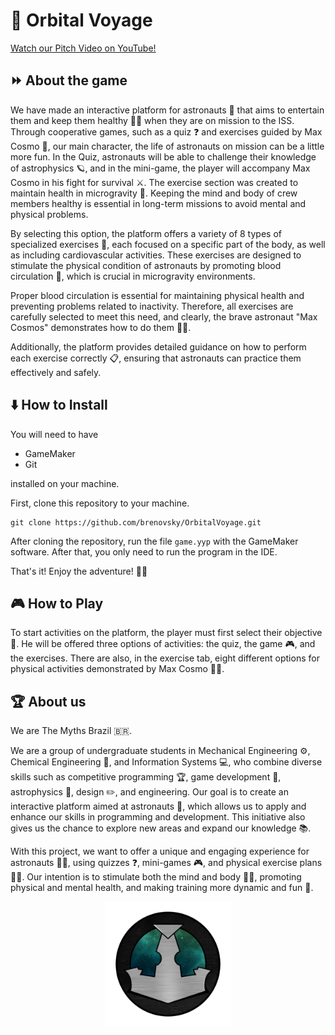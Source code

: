 # 🌌 Orbital Voyage

[Watch our Pitch Video on YouTube!](https://www.youtube.com/watch?v=THQJKJ3J-Ro)

## ⏩ About the game
We have made an interactive platform for astronauts 🚀 that aims to entertain them and keep them healthy 🏋️‍♂️ when they are on mission to the ISS. Through cooperative games, such as a quiz ❓ and exercises guided by Max Cosmo 🌟, our main character, the life of astronauts on mission can be a little more fun. In the Quiz, astronauts will be able to challenge their knowledge of astrophysics 🪐, and in the mini-game, the player will accompany Max Cosmo in his fight for survival ⚔️. The exercise section was created to maintain health in microgravity 🌌. Keeping the mind and body of crew members healthy is essential in long-term missions to avoid mental and physical problems.

By selecting this option, the platform offers a variety of 8 types of specialized exercises 💪, each focused on a specific part of the body, as well as including cardiovascular activities. These exercises are designed to stimulate the physical condition of astronauts by promoting blood circulation 💉, which is crucial in microgravity environments.

Proper blood circulation is essential for maintaining physical health and preventing problems related to inactivity. Therefore, all exercises are carefully selected to meet this need, and clearly, the brave astronaut "Max Cosmos" demonstrates how to do them 👨‍🚀.

Additionally, the platform provides detailed guidance on how to perform each exercise correctly 📋, ensuring that astronauts can practice them effectively and safely.

## ⬇️ How to Install
You will need to have 
- GameMaker
- Git

installed on your machine.

First, clone this repository to your machine.

```
git clone https://github.com/brenovsky/OrbitalVoyage.git
```
After cloning the repository, run the file ``game.yyp`` with the GameMaker software. After that, you only need to run the program in the IDE.

That's it! Enjoy the adventure! 👩‍🚀

## 🎮 How to Play
To start activities on the platform, the player must first select their objective 🎯. He will be offered three options of activities: the quiz, the game 🎮, and the exercises. There are also, in the exercise tab, eight different options for physical activities demonstrated by Max Cosmo 🏋️‍♂️.

## 🏆 About us
We are The Myths Brazil 🇧🇷.

We are a group of undergraduate students in Mechanical Engineering ⚙️, Chemical Engineering 🧪, and Information Systems 💻, who combine diverse skills such as competitive programming 🏆, game development 🎨, astrophysics 🌌, design ✏️, and engineering. Our goal is to create an interactive platform aimed at astronauts 🌠, which allows us to apply and enhance our skills in programming and development. This initiative also gives us the chance to explore new areas and expand our knowledge 📚.

With this project, we want to offer a unique and engaging experience for astronauts 🧑‍🚀, using quizzes ❓, mini-games 🎮, and physical exercise plans 🏋️‍♀️. Our intention is to stimulate both the mind and body 🧠💪, promoting physical and mental health, and making training more dynamic and fun 🎉.

<div style="text-align: center;">
<img src="logo_color_tmb.png" alt="The Myths Brazil" width="200" height="200">
</div>
